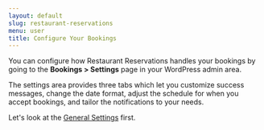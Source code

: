 ```yaml
---
layout: default
slug: restaurant-reservations
menu: user
title: Configure Your Bookings
---
```

You can configure how Restaurant Reservations handles your bookings by going to the **Bookings > Settings** page in your WordPress admin area.

The settings area provides three tabs which let you customize success messages, change the date format, adjust the schedule for when you accept bookings, and tailor the notifications to your needs.

Let's look at the [General Settings](general) first.
